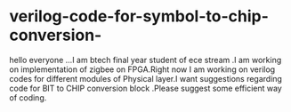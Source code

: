 # verilog-code-for-symbol-to-chip-conversion-
hello everyone ...I am btech final year student of ece stream .I am working on implementation of zigbee on FPGA.Right now I am working on verilog codes for different modules of Physical layer.I want suggestions regarding code for BIT to CHIP conversion block .Please suggest some efficient way of coding. 
